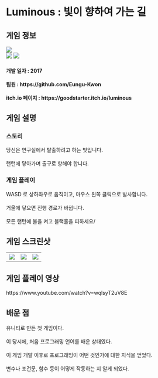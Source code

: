 # Luminous : 빛이 향하여 가는 길
  <div>
    <h2> 게임 정보 </h2>
    <img src = "https://img.itch.zone/aW1nLzg4MzQ4NDUucG5n/347x500/5bHEyU.png"><br>
    <img src="https://img.shields.io/badge/Unity-yellow?style=flat-square&logo=Unity&logoColor=FFFFFF"/>
    <img src="https://img.shields.io/badge/Puzzle-purple"/>
    <h4> 개발 일자 : 2017 <br><br>
    팀원 : https://github.com/Eungu-Kwon <br><br>
    itch.io 페이지 : https://goodstarter.itch.io/luminous
    
  </div>
  <div>
    <h2> 게임 설명 </h2>
    <h3> 스토리 </h3>
     당신은 연구실에서 탈출하려고 하는 빛입니다.<br><br>
     랜턴에 닿아가며 출구로 향해야 합니다.
    <h3> 게임 플레이 </h3>
      WASD 로 상하좌우로 움직이고, 마우스 왼쪽 클릭으로 발사합니다.<br><br>
      거울에 닿으면 진행 경로가 바뀝니다.<br><br>
      모든 랜턴에 불을 켜고 블랙홀을 피하세요/
  </div>
  <div>
    <h2> 게임 스크린샷 </h2>
      <table>
        <td><img src = "https://img.itch.zone/aW1hZ2UvMTUxNTIwNC84ODM2NDg1LnBuZw==/347x500/On%2FEbd.png"></td>
        <td><img src = "https://img.itch.zone/aW1hZ2UvMTUxNTIwNC84ODM2NDg2LnBuZw==/347x500/wi%2Bubc.png"></td>
        <td><img src = "https://img.itch.zone/aW1hZ2UvMTUxNTIwNC84ODM2NDg3LnBuZw==/347x500/E%2B%2B%2FWF.png"></td>
      </table>
  </div>
  <div>
    <h2> 게임 플레이 영상 </h2>
    https://www.youtube.com/watch?v=wqlsyT2uV8E
  </div>
  <div>
    <h2> 배운 점 </h2>
    유니티로 만든 첫 게임이다.<br><br>
    이 당시에, 처음 프로그래밍 언어를 배운 상태였다.<br><br>
    이 게임 개발 이후로 프로그래밍이 어떤 것인가에 대한 지식을 얻었다.<br><br>
    변수나 조건문, 함수 등이 어떻게 작동하는 지 알게 되었다.
  </div>
